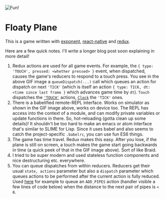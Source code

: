 ![Fun!](http://g.recordit.co/8YFrjN05lG.gif)

# Floaty Plane

This is a game written with [exponent](http://exponentjs.com/), [react-native](https://facebook.github.io/react-native/) and [redux](https://github.com/rackt/redux).

Here are a few quick notes. I'll write a longer blog post soon explaining in more detail!

1. Redux actions are used for all game events. For example, the `{ type: 'TOUCH', pressed: <whether pressed> }` event, when dispatched, causes the game's reducers to respond to a touch press. You see in the above GIF image a `queueDispatch(...)` call which queues an action for dispatch on next `'TICK'` (which is itself an action `{ type: TICK, dt: <time since last frame }` which advances game time by `dt`). `Touch` dispatches the [`'TOUCH'`](https://github.com/exponentjs/fluxpybird/blob/e50dd2191b77f0b8b3bbceb6a61498581ae1e668/main.js#L33) actions, [`Clock`](https://github.com/exponentjs/fluxpybird/blob/e50dd2191b77f0b8b3bbceb6a61498581ae1e668/main.js#L68) the `'TICK'` ones.
2. There is a babelified remote-REPL interface. Works on simulator as shown in the GIF image above, works on device too. The REPL has access into the context of a module, and can modify private variables or update functions in there. So, hot-reloading (gotta clean up some details)! It shouldn't be too hard to make an emacs or atom interface that's similar to SLIME for Lisp. Since it uses babel and also seems to catch the project-specific `.babelrc`, you can use fun ES6 things.
3. The game has time travel. Redux makes this easy. After you lose, if the plane is still on screen, a touch makes the game start going backwards in time (a quick peek of that in the GIF image above). Sort of like Braid.
4. I tried to be super modern and used stateless function components and nice destructuring etc. everywhere.
5. You can queue dispatches from within reducers. Reducers get their usual `state, actions` parameter but also a `dispatch` parameter which queues actions to be performed after the current action is fully reduced. Used [here](https://github.com/exponentjs/fluxpybird/blob/e50dd2191b77f0b8b3bbceb6a61498581ae1e668/Fluxpy.js#L154) for example to queue an `ADD_PIPES` action (handler visible a few lines of code below) when the distance to the next pair of pipes is `< 0`.
